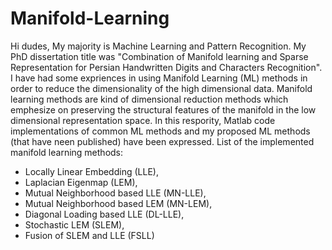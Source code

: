 # Manifold-Learning
Hi dudes, 
My majority is Machine Learning and Pattern Recognition. My PhD dissertation title was "Combination of Manifold learning and Sparse Representation for Persian Handwritten Digits and Characters Recognition". I have had some expriences in using Manifold Learning (ML) methods in order to reduce the dimensionality of the high dimensional data. 
Manifold learning methods are kind of dimensional reduction methods which emphesize on preserving the structural features of the manifold in the low dimensional representation space. In this respority, Matlab code implementations of  common ML methods and my proposed ML methods (that have neen published) have been expressed.
List of the implemented manifold learning methods:
- Locally Linear Embedding (LLE),
- Laplacian Eigenmap (LEM),
- Mutual Neighborhood based LLE (MN-LLE),
- Mutual Neighborhood based LEM (MN-LEM),
- Diagonal Loading based LLE (DL-LLE),
- Stochastic LEM (SLEM),
- Fusion of SLEM and LLE (FSLL)


